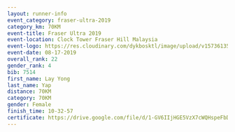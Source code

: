 ```yaml
---
layout: runner-info 
event_category: fraser-ultra-2019 
category_km: 70KM 
event-title: Fraser Ultra 2019 
event-location: Clock Tower Fraser Hill Malaysia 
event-logo: https://res.cloudinary.com/dykbosktl/image/upload/v1573613535/Logo/logo_mfst7w.jpg
event-date: 08-17-2019 
overall_rank: 22
gender_rank: 4
bib: 7514
first_name: Lay Yong
last_name: Yap
distance: 70KM
category: 70KM
gender: Female
finish_time: 10-32-57
certificate: https://drive.google.com/file/d/1-GV6IIjHGE5VzX7cWQHspeFbDYFegqNt/view?usp=sharing
---
```

